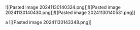 ![[Pasted image 20241130140324.png]]![[Pasted image 20241130140430.png]]![[Pasted image 20241130140531.png]]

a
![[Pasted image 20241130143348.png]]